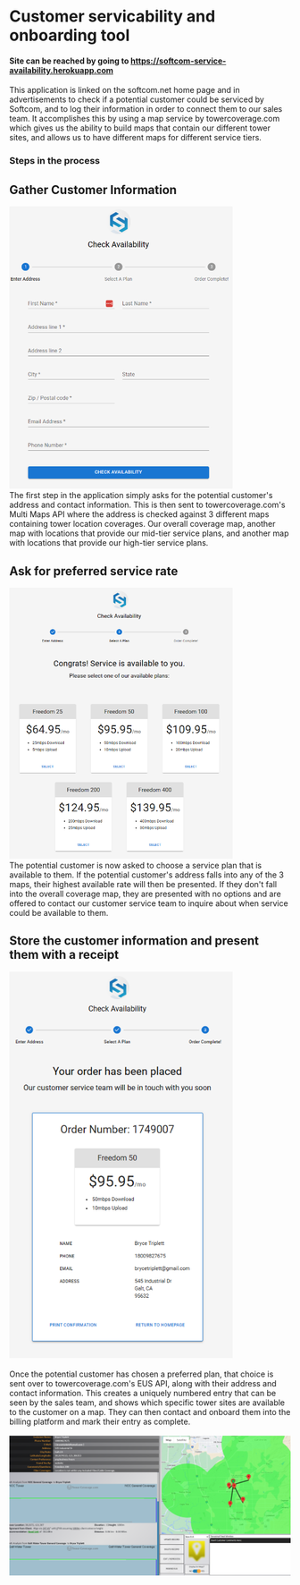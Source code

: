 # Customer servicability and onboarding tool
#### Site can be reached by going to https://softcom-service-availability.herokuapp.com
This application is linked on the softcom.net home page and in advertisements to check if a potential customer could be serviced by Softcom, and to log their information in order to connect them to our sales team. It accomplishes this by using a map service by towercoverage.com which gives us the ability to build maps that contain our different tower sites, and allows us to have different maps for different service tiers.

### Steps in the process

## Gather Customer Information
<img src="https://github.com/brycetriplett/softcom-service-availability/blob/main/github_pics/check_availability.png" alt="Alt text" width="400"></img><br>
The first step in the application simply asks for the potential customer's address and contact information. This is then sent to towercoverage.com's Multi Maps API where the address is checked against 3 different maps containing tower location coverages. Our overall coverage map, another map with locations that provide our mid-tier service plans, and another map with locations that provide our high-tier service plans.

## Ask for preferred service rate
<img src="https://github.com/brycetriplett/softcom-service-availability/blob/main/github_pics/present_options.png" alt="Alt text" width="400"></img><br>
The potential customer is now asked to choose a service plan that is available to them. If the potential customer's address falls into any of the 3 maps, their highest available rate will then be presented. If they don't fall into the overall coverage map, they are presented with no options and are offered to contact our customer service team to inquire about when service could be available to them.

## Store the customer information and present them with a receipt
<img src="https://github.com/brycetriplett/softcom-service-availability/blob/main/github_pics/present_order.png" alt="Alt text" width="400"></img><br><br>
Once the potential customer has chosen a preferred plan, that choice is sent over to towercoverage.com's EUS API, along with their address and contact information. This creates a uniquely numbered entry that can be seen by the sales team, and shows which specific tower sites are available to the customer on a map. They can then contact and onboard them into the billing platform and mark their entry as complete.<br><br>
<img src="https://github.com/brycetriplett/softcom-service-availability/blob/main/github_pics/towercoverage.png" alt="Alt text" width="1000"></img><br>
